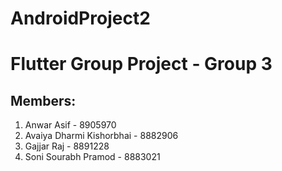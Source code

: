 # AndroidProject2
# Flutter Group Project - Group 3

## Members:
1) Anwar Asif -  8905970
2) Avaiya Dharmi Kishorbhai -  8882906
3) Gajjar Raj -  8891228
4) Soni Sourabh Pramod -  8883021
